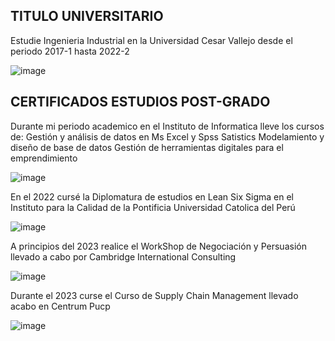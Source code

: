 ## TITULO UNIVERSITARIO 

Estudie Ingenieria Industrial en la Universidad Cesar Vallejo desde el periodo 2017-1 hasta 2022-2 

![image](https://github.com/user-attachments/assets/c91cbc4c-0aaf-405b-8b71-c826f1f7048d)

## CERTIFICADOS ESTUDIOS POST-GRADO 

Durante mi periodo academico en el Instituto de Informatica lleve los cursos de: 
Gestión y análisis de datos en Ms Excel y Spss Satistics 
Modelamiento y diseño de base de datos 
Gestión de herramientas digitales para el emprendimiento 

![image](https://github.com/user-attachments/assets/87c7b10e-259f-41f5-90b6-609a35b97cc7)

En el 2022 cursé la Diplomatura de estudios en Lean Six Sigma en el Instituto para la Calidad de la Pontificia Universidad Catolica del Perú 

![image](https://github.com/user-attachments/assets/ef3daccb-3dd4-4994-bc60-30faca5a989c)

A principios del 2023 realice el WorkShop de Negociación y Persuasión llevado a cabo por Cambridge International Consulting 

![image](https://github.com/user-attachments/assets/e7c00a2e-2210-473d-a3e4-f652c4cac5b7)

Durante el 2023 curse el Curso de Supply Chain  Management llevado acabo en Centrum Pucp 

![image](https://github.com/user-attachments/assets/295298d0-7e9e-481b-94de-27db8cab3644)
